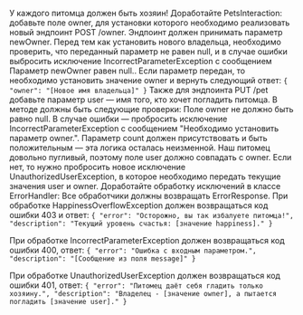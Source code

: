 У каждого питомца должен быть хозяин!
Доработайте PetsInteraction: 
добавьте поле owner, для установки которого необходимо реализовать новый эндпоинт POST /owner. 
Эндпоинт должен принимать параметр newOwner. 
Перед тем как установить нового владельца, необходимо проверить, 
что переданный параметр не равен null, и в случае ошибки выбросить исключение IncorrectParameterException 
с сообщением Параметр newOwner равен null.. 
Если параметр передан, то необходимо установить значение owner и вернуть следующий ответ:
`{
"owner": "[Новое имя владельца]"
}`
Также для эндпоинта PUT /pet добавьте параметр user — имя того, кто хочет погладить питомца.
В методе должны быть следующие проверки:
Поле owner не должно быть равно null. 
В случае ошибки — пробросить исключение IncorrectParameterException 
с сообщением "Необходимо установить параметр owner.".
Параметр count должен присутствовать и быть положительным — эта логика осталась неизменной.
Наш питомец довольно пугливый, поэтому поле user должно совпадать с owner. 
Если нет, то нужно пробросить новое исключение UnauthorizedUserException, 
в которое необходимо передать текущие значения user и owner.
Доработайте обработку исключений в классе ErrorHandler:
Все обработчики должны возвращать ErrorResponse.
При обработке HappinessOverflowException должен возвращаться код ошибки 403 и ответ:
`{
"error": "Осторожно, вы так избалуете питомца!",
"description": "Текущий уровень счастья: [значение happiness]."
}`

При обработке IncorrectParameterException должен возвращаться код ошибки 400, ответ:
`{
"error": "Ошибка с входным параметром.",
"description": "[Сообщение из поля message]"
}`

При обработке UnauthorizedUserException должен возвращаться код ошибки 401, ответ:
`{
"error": "Питомец даёт себя гладить только хозяину.",
"description": "Владелец - [значение owner], а пытается погладить [значение user]."
}`